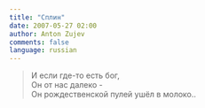 ```yaml
---
title: "Сплин"
date: 2007-05-27 02:00
author: Anton Zujev
comments: false
language: russian
---
```


> И если где-то есть бог,  
Он от нас далеко -  
Он рождественской пулей ушёл в молоко..